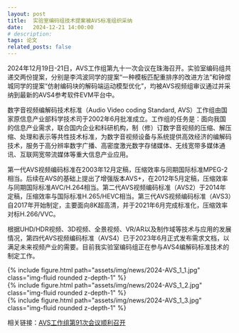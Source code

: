 ```yaml
---
layout: post
title:  实验室编码组技术提案被AVS标准组织采纳
date:   2024-12-21 14:00:00
# description:
tags: 论文
related_posts: false
---
```


2024年12月19日-21日，AVS工作组第九十一次会议在珠海召开。实验室编码组共递交两份提案，分别是李鸿波同学的提案“一种模板匹配重排序的改进方法”和钟煜城同学的提案“仿射编码块的解码端运动模型优化”，均被AVS视频组审议通过并采纳到最新的AVS4参考软件EVM平台中。

数字音视频编解码技术标准（Audio Video coding Standard, AVS）工作组由国家原信息产业部科学技术司于2002年6月批准成立。工作组的任务是：面向我国的信息产业需求，联合国内企业和科研机构，制（修）订数字音视频的压缩、解压缩、处理和表示等共性技术标准，为数字音视频设备与系统提供高效经济的编解码技术，服务于高分辨率数字广播、高密度激光数字存储媒体、无线宽带多媒体通讯、互联网宽带流媒体等重大信息产业应用。

第一代AVS视频编码标准在2003年12月定稿，压缩效率与同期国际标准MPEG-2相当。后续在AVS的基础上提出了增强版本AVS+，在2012年5月定稿，压缩效率与同期国际标准AVC/H.264相当。第二代AVS视频编码标准（AVS2）于2014年定稿，压缩效率与国际标准H.265/HEVC相当。第三代AVS视频编码标准（AVS3）自2017年开始制定，主要面向8K超高清，并于2021年6月完成标准化，压缩效率对标H.266/VVC。

根据UHD/HDR视频、3D视频、全景视频、VR/AR以及制作域等技术与应用的发展情况，第四代AVS视频编码标准（AVS4）已于2023年6月正式发布需求文档，以满足未来视频产业的需要。目前我实验室编码组正在参与AVS4编解码标准技术的制定工作。

<div class="row mt-3">
    <div class="col-sm mt-3 mt-md-0">
        {% include figure.html path="assets/img/news/2024-AVS_1_1.jpg" class="img-fluid rounded z-depth-1" %}
    </div>
</div>

<div class="row mt-3">
    <div class="col-sm mt-3 mt-md-0">
        {% include figure.html path="assets/img/news/2024-AVS_1_2.jpg" class="img-fluid rounded z-depth-1" %}
    </div>
</div>

<div class="row mt-3">
    <div class="col-sm mt-3 mt-md-0">
        {% include figure.html path="assets/img/news/2024-AVS_1_3.jpg" class="img-fluid rounded z-depth-1" %}
    </div>
</div>

相关链接：[AVS工作组第91次会议顺利召开](https://mp.weixin.qq.com/s/QYVaTZx58pROEDuJ6Sc6cw)

